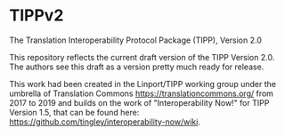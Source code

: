 # TIPPv2
The Translation Interoperability Protocol Package (TIPP), Version 2.0

This repository reflects the current draft version of the TIPP Version 2.0. The authors see this draft as a version pretty much ready for release.

This work had been created in the Linport/TIPP working group under the umbrella of Translation Commons https://translationcommons.org/ from 2017 to 2019 and builds on the work of "Interoperability Now!" for TIPP Version 1.5, that can be found here: https://github.com/tingley/interoperability-now/wiki.
